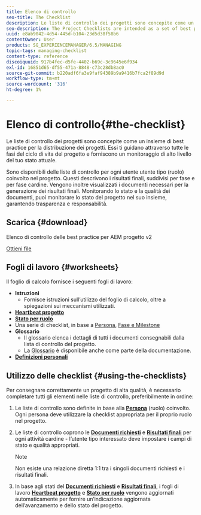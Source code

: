 ```yaml
---
title: Elenco di controllo
seo-title: The Checklist
description: Le liste di controllo dei progetti sono concepite come un insieme di best practice per la distribuzione dei progetti. Essi ti guidano attraverso tutte le fasi del ciclo di vita del progetto e forniscono un monitoraggio di alto livello del tuo stato attuale.
seo-description: The Project Checklists are intended as a set of best practices for project delivery. They guide you through all phases of the project life cycle and provide high level monitoring of your current status.
uuid: e8ab9042-4d54-445d-b104-23d5d38f58b6
contentOwner: User
products: SG_EXPERIENCEMANAGER/6.5/MANAGING
topic-tags: managing-checklist
content-type: reference
discoiquuid: 917b4fec-d5fe-4402-b69c-3c9645e6f934
exl-id: 16851d65-df55-471a-8848-c73c28db8ac0
source-git-commit: b220adf6fa3e9faf94389b9a9416b7fca2f89d9d
workflow-type: tm+mt
source-wordcount: '316'
ht-degree: 1%

---
```


# Elenco di controllo{#the-checklist}

Le liste di controllo dei progetti sono concepite come un insieme di best practice per la distribuzione dei progetti. Essi ti guidano attraverso tutte le fasi del ciclo di vita del progetto e forniscono un monitoraggio di alto livello del tuo stato attuale.

Sono disponibili delle liste di controllo per ogni utente utente tipo (ruolo) coinvolto nel progetto. Questi descrivono i risultati finali, suddivisi per fase e per fase cardine. Vengono inoltre visualizzati i documenti necessari per la generazione dei risultati finali. Monitorando lo stato e la qualità dei documenti, puoi monitorare lo stato del progetto nel suo insieme, garantendo trasparenza e responsabilità.

## Scarica {#download}

Elenco di controllo delle best practice per AEM progetto v2

[Ottieni file](assets/aem_project_bp_checklistv2-65.xlsx)

## Fogli di lavoro {#worksheets}

Il foglio di calcolo fornisce i seguenti fogli di lavoro:

* **Istruzioni**
   * Fornisce istruzioni sull’utilizzo del foglio di calcolo, oltre a spiegazioni sui meccanismi utilizzati.
* **[Heartbeat progetto](/help/managing/best-practices.md#project-heartbeat-dashboard)**
* **[Stato per ruolo](/help/managing/best-practices.md#status-by-role)**
* Una serie di checklist, in base a [Persona](/help/managing/best-practices.md#persona), [Fase e Milestone](/help/managing/best-practices.md#phases-and-milestones)
* **Glossario**
   * Il glossario elenca i dettagli di tutti i documenti consegnabili dalla lista di controllo del progetto.
   * La [Glossario](/help/managing/best-practices-glossary.md) è disponibile anche come parte della documentazione.
* **[Definizioni personali](/help/managing/best-practices.md#persona)**

## Utilizzo delle checklist {#using-the-checklists}

Per consegnare correttamente un progetto di alta qualità, è necessario completare tutti gli elementi nelle liste di controllo, preferibilmente in ordine:

1. Le liste di controllo sono definite in base alla **[Persona](/help/managing/best-practices.md#persona)** (ruolo) coinvolto. Ogni persona deve utilizzare la checklist appropriata per il proprio ruolo nel progetto.
1. Le liste di controllo coprono le **[Documenti richiesti](/help/managing/best-practices.md#required-documents)** e **[Risultati finali](/help/managing/best-practices.md#deliverables)** per ogni attività cardine - l’utente tipo interessato deve impostare i campi di stato e qualità appropriati.

   >[!NOTE]
   >
   >Non esiste una relazione diretta 1:1 tra i singoli documenti richiesti e i risultati finali.

1. In base agli stati del **[Documenti richiesti](/help/managing/best-practices.md#required-documents)** e **[Risultati finali](/help/managing/best-practices.md#deliverables)**, i fogli di lavoro **[Heartbeat progetto](/help/managing/best-practices.md#project-heartbeat-dashboard)** e **[Stato per ruolo](/help/managing/best-practices.md#status-by-role)** vengono aggiornati automaticamente per fornire un’indicazione aggiornata dell’avanzamento e dello stato del progetto.
